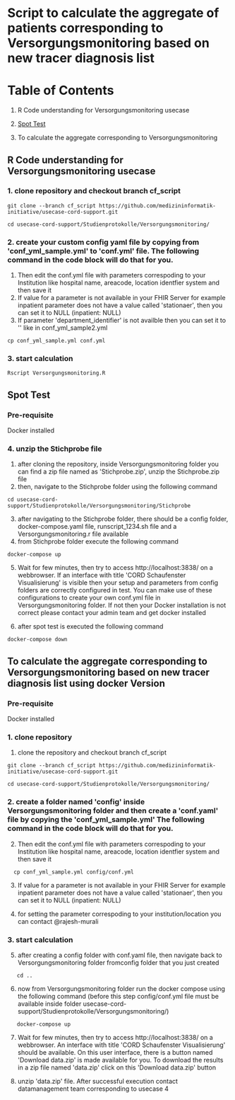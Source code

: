 # Script to calculate the aggregate of patients corresponding to Versorgungsmonitoring based on new tracer diagnosis list

# Table of Contents 

1. R Code understanding for Versorgungsmonitoring usecase

2. [Spot Test](./Versorgungsmonitoring#spot-test)

3. To calculate the aggregate corresponding to Versorgungsmonitoring

## R Code understanding for Versorgungsmonitoring usecase
### 1. clone repository and checkout branch cf_script

```
git clone --branch cf_script https://github.com/medizininformatik-initiative/usecase-cord-support.git

cd usecase-cord-support/Studienprotokolle/Versorgungsmonitoring/
```

### 2. create your custom config yaml file by copying from 'conf_yml_sample.yml' to 'conf.yml' file. The following command in the code block will do that for you.
   1. Then edit the conf.yml file with parameters correspoding to your Institution like hospital name, areacode, location identfier system and then save it <br>
  2. If value for a parameter is not available in your FHIR Server for example inpatient parameter does not have a value called 'stationaer', then you can set it to NULL (inpatient: NULL) <br>
  3. If parameter 'department_identifier' is not availble then you can set it to '' like in conf_yml_sample2.yml <br>
```
cp conf_yml_sample.yml conf.yml
```


### 3. start calculation
```
Rscript Versorgungsmonitoring.R
```

## Spot Test

### Pre-requisite
   Docker installed 

### 4. unzip the Stichprobe file
 1. after cloning the repository, inside Versorgungsmonitoring folder you can find a zip file named as 'Stichprobe.zip', unzip the Stichprobe.zip file
 2. then, navigate to the Stichprobe folder using the following command

```
cd usecase-cord-support/Studienprotokolle/Versorgungsmonitoring/Stichprobe
``` 

3. after navigating to the Stichprobe folder, there should be a config folder, docker-compose.yaml file, runscript_1234.sh file and a Versorgungsmonitoring.r file available
 4. from Stichprobe folder execute the following command
```
docker-compose up
``` 
5. Wait for few minutes, then try to access http://localhost:3838/  on a webbrowser. If an interface with title 'CORD Schaufenster Visualisierung' is visible then your setup and parameters from config folders are correctly configured in test. You can make use of these configurations to create your own conf.yml file in Versorgungsmonitoring folder. If not then your Docker installation is not correct please contact your admin team and get docker installed

6. after spot test is executed the following command
```
docker-compose down
``` 

## To calculate the aggregate corresponding to Versorgungsmonitoring based on new tracer diagnosis list using docker Version 

### Pre-requisite
   Docker installed  

### 1. clone repository 
1.  clone the repository and checkout branch cf_script

```
git clone --branch cf_script https://github.com/medizininformatik-initiative/usecase-cord-support.git

cd usecase-cord-support/Studienprotokolle/Versorgungsmonitoring/
```

### 2. create a folder named 'config' inside Versorgungsmonitoring folder and then create a 'conf.yaml' file by copying the 'conf_yml_sample.yml' The following command in the code block will do that for you.
   2. Then edit the conf.yml file with parameters correspoding to your Institution like hospital name, areacode, location identfier system and then save it <br>
   ```
     cp conf_yml_sample.yml config/conf.yml
   ```

   3. If value for a parameter is not available in your FHIR Server for example inpatient parameter does not have a value called 'stationaer', then you can set it to NULL (inpatient: NULL) <br>

   4. for setting the parameter correspoding to your institution/location you can contact @rajesh-murali

   
### 3. start calculation
   
   5. after creating a config folder with conf.yaml file, then navigate back to Versorgungsmonitoring folder fromconfig folder that you just created 
   ```
      cd ..
   ```

   6.  now from Versorgungsmonitoring folder run the docker compose using the following command (before this step config/conf.yml file must be available inside folder  usecase-cord-support/Studienprotokolle/Versorgungsmonitoring/)

   ```
      docker-compose up
   ```

   7.  Wait for few minutes, then try to access http://localhost:3838/  on a webbrowser. An interface with title 'CORD Schaufenster Visualisierung' should be available. 
   On this user interface, there is a button named 'Download data.zip' is made available for you. To download the results in a zip file named 'data.zip' click on this 'Download data.zip' button

   8. unzip 'data.zip' file. After successful execution contact datamanagement team  corresponding to usecase 4 